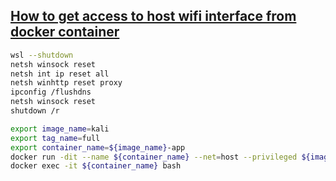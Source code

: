 ## [How to get access to host wifi interface from docker container](https://stackoverflow.com/questions/62406362/ubuntu-under-windows-subsystem-for-linux-2-wsl2-has-no-internet-access)

```sh
wsl --shutdown
netsh winsock reset
netsh int ip reset all
netsh winhttp reset proxy
ipconfig /flushdns
netsh winsock reset
shutdown /r 

export image_name=kali
export tag_name=full
export container_name=${image_name}-app
docker run -dit --name ${container_name} --net=host --privileged ${image_name}:${tag_name} /bin/bash
docker exec -it ${container_name} bash
```